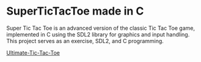 # SuperTicTacToe made in C

Super Tic Tac Toe is an advanced version of the classic Tic Tac Toe game, implemented in C using the SDL2 library for graphics and input handling. This project serves as an exercise, SDL2, and C programming.



[Ultimate-Tic-Tac-Toe](https://en.wikipedia.org/wiki/Ultimate_tic-tac-toe)
